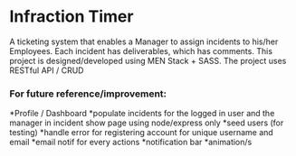 # Infraction Timer

A ticketing system that enables a Manager to assign incidents to his/her Employees.
Each incident has deliverables, which has comments.
This project is designed/developed using MEN Stack + SASS.
The project uses RESTful API / CRUD

### For future reference/improvement:
*Profile / Dashboard
*populate incidents for the logged in user and the manager in incident show page using node/express only
*seed users (for testing)
*handle error for registering account for unique username and email
*email notif for every actions
*notification bar
*animation/s
